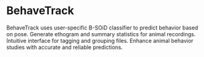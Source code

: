 # BehaveTrack
BehaveTrack uses user-specific B-SOiD classifier to predict behavior based on pose. Generate ethogram and summary statistics for animal recordings. Intuitive interface for tagging and grouping files. Enhance animal behavior studies with accurate and reliable predictions.
